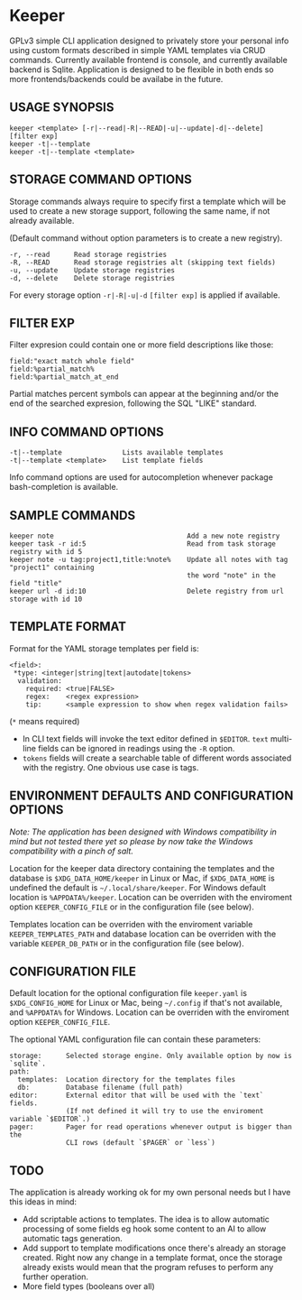 # Keeper
GPLv3 simple CLI application designed to privately store your personal info using
custom formats described in simple YAML templates via CRUD commands.
Currently available frontend is console, and currently available backend is Sqlite.
Application is designed to be flexible in both ends so more frontends/backends
could be availabe in the future.

## USAGE SYNOPSIS
```
keeper <template> [-r|--read|-R|--READ|-u|--update|-d|--delete] [filter exp]
keeper -t|--template
keeper -t|--template <template>
```

## STORAGE COMMAND OPTIONS

Storage commands always require to specify first a template which will be
used to create a new storage support, following the same name, if not already
available.

(Default command without option parameters is to create a new registry).

    -r, --read      Read storage registries
    -R, --READ      Read storage registries alt (skipping text fields)
    -u, --update    Update storage registries
    -d, --delete    Delete storage registries

For every storage option `-r|-R|-u|-d` `[filter exp]` is applied if available.

## FILTER EXP

Filter expresion could contain one or more field descriptions like those:

    field:"exact match whole field"
    field:%partial_match%
    field:%partial_match_at_end

Partial matches percent symbols can appear at the beginning and/or the end of
the searched expresion, following the SQL "LIKE" standard. 

## INFO COMMAND OPTIONS

    -t|--template               Lists available templates
    -t|--template <template>    List template fields

Info command options are used for autocompletion whenever package
bash-completion is available.

## SAMPLE COMMANDS

```
keeper note                                 Add a new note registry
keeper task -r id:5                         Read from task storage registry with id 5
keeper note -u tag:project1,title:%note%    Update all notes with tag "project1" containing
                                            the word "note" in the field "title"
keeper url -d id:10                         Delete registry from url storage with id 10
```

## TEMPLATE FORMAT

Format for the YAML storage templates per field is:

```
<field>:
 *type: <integer|string|text|autodate|tokens>
  validation:
    required: <true|FALSE>
    regex:    <regex expression>
    tip:      <sample expression to show when regex validation fails>
```
(`*` means required)

- In CLI text fields will invoke the text editor defined in `$EDITOR`.
  `text` multi-line fields can be ignored in readings using the `-R` option.
- `tokens` fields will create a searchable table of different words associated 
  with the registry. One obvious use case is tags.

## ENVIRONMENT DEFAULTS AND CONFIGURATION OPTIONS

*Note: The application has been designed with Windows compatibility in mind but not
tested there yet so please by now take the Windows compatibility with a pinch
of salt.*

Location for the keeper data directory containing the templates and the database
is `$XDG_DATA_HOME/keeper` in Linux or Mac, if `$XDG_DATA_HOME` is undefined the
default is `~/.local/share/keeper`.
For Windows default location is `%APPDATA%/keeper`.
Location can be overriden with the enviroment option `KEEPER_CONFIG_FILE` or 
in the configuration file (see below).

Templates location can be overriden with the enviroment variable
`KEEPER_TEMPLATES_PATH` and database location can be overriden with the variable
`KEEPER_DB_PATH` or in the configuration file (see below).

## CONFIGURATION FILE

Default location for the optional configuration file `keeper.yaml` is
`$XDG_CONFIG_HOME` for Linux or Mac, being `~/.config` if that's not available,
and `%APPDATA%` for Windows. 
Location can be overriden with the enviroment option `KEEPER_CONFIG_FILE`.

The optional YAML configuration file can contain these parameters:

```
storage:      Selected storage engine. Only available option by now is `sqlite`.
path:
  templates:  Location directory for the templates files
  db:         Database filename (full path)
editor:       External editor that will be used with the `text` fields.
              (If not defined it will try to use the enviroment variable `$EDITOR`.)
pager:        Pager for read operations whenever output is bigger than the
              CLI rows (default `$PAGER` or `less`)
```

## TODO

The application is already working ok for my own personal needs but I have
this ideas in mind:

- Add scriptable actions to templates. The idea is to allow automatic processing
  of some fields eg hook some content to an AI to allow automatic tags generation.
- Add support to template modifications once there's already an storage created.
  Right now any change in a template format, once the storage already exists would mean 
  that the program refuses to perform any further operation. 
- More field types (booleans over all)

